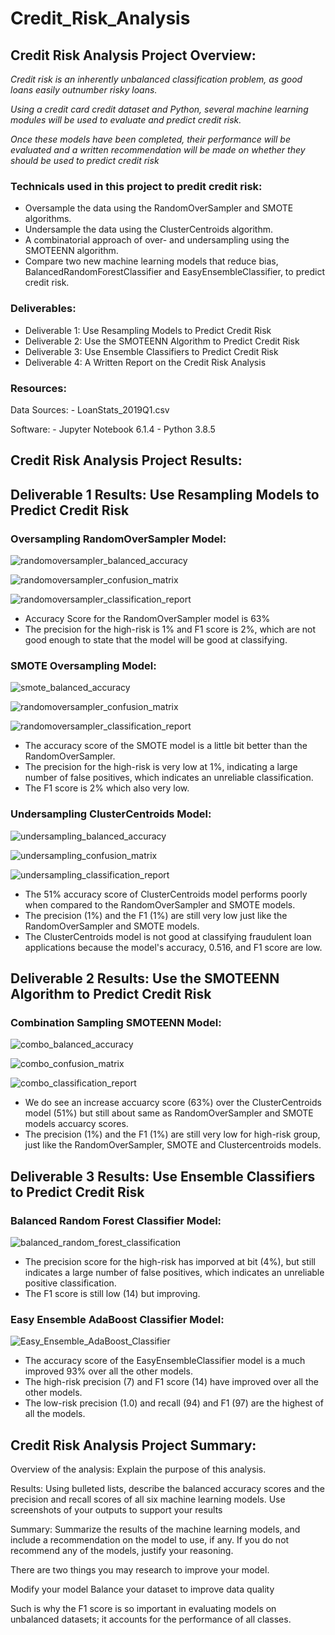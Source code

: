 # Credit_Risk_Analysis

## Credit Risk Analysis Project Overview:
*Credit risk is an inherently unbalanced classification problem, as good loans easily outnumber risky loans.*

*Using a credit card credit dataset and Python, several machine learning modules will be used to evaluate and predict credit risk.*

*Once these models have been completed, their performance will be evaluated and a written recommendation will be made on whether they should be used to predict credit risk*

### Technicals used in this project to predit credit risk:

   - Oversample the data using the RandomOverSampler and SMOTE algorithms.
   - Undersample the data using the ClusterCentroids algorithm.
   - A combinatorial approach of over- and undersampling using the SMOTEENN algorithm.
   - Compare two new machine learning models that reduce bias, BalancedRandomForestClassifier and EasyEnsembleClassifier, to predict credit risk.

### Deliverables:
   - Deliverable 1: Use Resampling Models to Predict Credit Risk
   - Deliverable 2: Use the SMOTEENN Algorithm to Predict Credit Risk
   - Deliverable 3: Use Ensemble Classifiers to Predict Credit Risk
   - Deliverable 4: A Written Report on the Credit Risk Analysis

### Resources:
Data Sources: 
    - LoanStats_2019Q1.csv

Software:
    - Jupyter Notebook 6.1.4
    - Python 3.8.5


## Credit Risk Analysis Project Results:

## Deliverable 1 Results: Use Resampling Models to Predict Credit Risk
### Oversampling RandomOverSampler Model:

![randomoversampler_balanced_accuracy](https://user-images.githubusercontent.com/36451701/129460568-458b92a1-a644-4a1b-b27c-1b2a877df4b8.png)

![randomoversampler_confusion_matrix](https://user-images.githubusercontent.com/36451701/129460574-f136466c-779f-468c-892f-fd2aa55de885.png)

![randomoversampler_classification_report](https://user-images.githubusercontent.com/36451701/129460579-f27c5f5a-5265-4dfd-9e11-63cd73f34036.png)

   - Accuracy Score for the RandomOverSampler model is 63%
   - The precision for the high-risk is 1% and F1 score is 2%, which are not good enough to state that the model will be good at classifying.

### SMOTE Oversampling Model:

![smote_balanced_accuracy](https://user-images.githubusercontent.com/36451701/129460626-00ce42b6-f294-4423-b0b7-f9d7efd8422c.png)

![randomoversampler_confusion_matrix](https://user-images.githubusercontent.com/36451701/129460629-c3de3ce0-0b7a-41d2-bc07-371b460f2738.png)

![randomoversampler_classification_report](https://user-images.githubusercontent.com/36451701/129460631-6f5e94c8-5291-4cae-ab30-1ffb2ba626a6.png)

   - The accuracy score of the SMOTE model is a little bit better than the RandomOverSampler.
   - The precision for the high-risk is very low at 1%, indicating a large number of false positives, which indicates an unreliable classification.
   - The F1 score is 2% which also very low. 

### Undersampling ClusterCentroids Model:

![undersampling_balanced_accuracy](https://user-images.githubusercontent.com/36451701/129460635-91291144-4e69-4b62-a191-765d0e4dd7a8.png)

![undersampling_confusion_matrix](https://user-images.githubusercontent.com/36451701/129460640-fa638bb6-0616-4e16-9d75-1d3d88f3f2ec.png)

![undersampling_classification_report](https://user-images.githubusercontent.com/36451701/129460638-c9605e7a-91cc-499f-8490-3f82de939349.png)

   - The 51% accuracy score of ClusterCentroids model performs poorly when compared to the RandomOverSampler and SMOTE models.
   - The precision (1%) and the F1 (1%) are still very low just like the RandomOverSampler and SMOTE models.
   - The ClusterCentroids model is not good at classifying fraudulent loan applications because the model's accuracy, 0.516, and F1 score are low.

## Deliverable 2 Results: Use the SMOTEENN Algorithm to Predict Credit Risk

### Combination Sampling SMOTEENN Model:

![combo_balanced_accuracy](https://user-images.githubusercontent.com/36451701/129460722-b30b8979-fb61-46d7-8d79-1edb6e29e879.png)

![combo_confusion_matrix](https://user-images.githubusercontent.com/36451701/129460732-945aa41b-bde0-4c7d-a58c-42d8322b454a.png)

![combo_classification_report](https://user-images.githubusercontent.com/36451701/129460736-eda47aad-3b26-4be5-8599-0c853f49e2b7.png)

   - We do see an increase accuarcy score (63%) over the ClusterCentroids model (51%) but still about same as RandomOverSampler and SMOTE models accuarcy scores.
   - The precision (1%) and the F1 (1%) are still very low for high-risk group, just like the RandomOverSampler, SMOTE and Clustercentroids models.

## Deliverable 3 Results: Use Ensemble Classifiers to Predict Credit Risk

### Balanced Random Forest Classifier Model:

![balanced_random_forest_classification](https://user-images.githubusercontent.com/36451701/129460824-8527e234-53ee-4489-afb2-327c5794b0a0.png)

   - The precision score for the high-risk has imporved at bit (4%), but still indicates a large number of false positives, which indicates an unreliable positive classification.
   - The F1 score is still low (14) but improving.

### Easy Ensemble AdaBoost Classifier Model:

![Easy_Ensemble_AdaBoost_Classifier](https://user-images.githubusercontent.com/36451701/129460837-711f9aad-88f6-4455-938a-f8e5604937d2.png)

   - The accuracy score of the EasyEnsembleClassifier model is a much improved 93% over all the other models. 
   - The high-risk precision (7) and F1 score (14) have improved over all the other models. 
   - The low-risk precision (1.0) and recall (94) and F1 (97) are the highest of all the models. 


## Credit Risk Analysis Project Summary:

Overview of the analysis: Explain the purpose of this analysis.

Results: Using bulleted lists, describe the balanced accuracy scores and the precision and recall scores of all six machine learning models. Use screenshots of your outputs to support your results

Summary: Summarize the results of the machine learning models, and include a recommendation on the model to use, if any. If you do not recommend any of the models, justify your reasoning.

There are two things you may research to improve your model.

Modify your model
Balance your dataset to improve data quality

Such is why the F1 score is so important in evaluating models on unbalanced datasets; it accounts for the performance of all classes.
